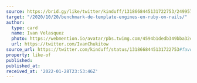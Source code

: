 ```yaml
---
source: https://brid.gy/like/twitter/kinduff/1318668445131722753/249957734
target: "/2020/10/20/benchmark-de-template-engines-en-ruby-on-rails/"
author:
  type: card
  name: Ivan Velasquez
  photo: https://webmention.io/avatar/pbs.twimg.com/4594b1dedb349bba32c03e8b1dce572cb05a9b4c987d98efb28a4209d0a0200a.jpg
  url: https://twitter.com/IvanChukitow
source_url: https://twitter.com/kinduff/status/1318668445131722753#favorited-by-249957734
property: like-of
published:
published_at:
received_at: '2022-01-28T23:53:46Z'
---
```


